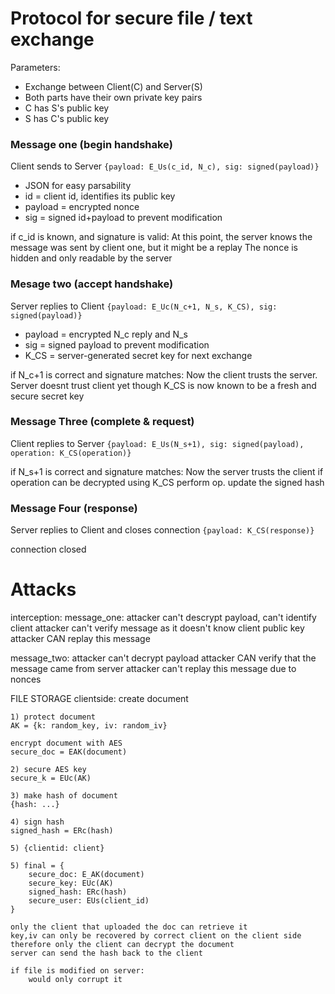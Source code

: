 # Protocol for secure file / text exchange
Parameters:
- Exchange between Client(C) and Server(S)
- Both parts have their own private key pairs
- C has S's public key
- S has C's public key

### Message one (begin handshake)
Client sends to Server
``` {payload: E_Us(c_id, N_c), sig: signed(payload)} ```
- JSON for easy parsability
- id = client id, identifies its public key
- payload = encrypted nonce
- sig = signed id+payload to prevent modification

if c_id is known, and signature is valid:
    At this point, the server knows the message was sent by client one, but it might be a replay
    The nonce is hidden and only readable by the server

### Mesage two (accept handshake)
Server replies to Client
``` {payload: E_Uc(N_c+1, N_s, K_CS), sig: signed(payload)} ```
- payload = encrypted N_c reply and N_s
- sig = signed payload to prevent modification
- K_CS = server-generated secret key for next exchange

if N_c+1 is correct and signature matches:
    Now the client trusts the server.
    Server doesnt trust client yet though
    K_CS is now known to be a fresh and secure secret key

### Message Three (complete & request)
Client replies to Server
``` {payload: E_Us(N_s+1), sig: signed(payload), operation: K_CS(operation)} ```

if N_s+1 is correct and signature matches:
    Now the server trusts the client
    if operation can be decrypted using K_CS
        perform op. update the signed hash

### Message Four (response)
Server replies to Client and closes connection
``` {payload: K_CS(response)} ```

connection closed

# Attacks

interception:
message_one: attacker can't descrypt payload, can't identify client
             attacker can't verify message as it doesn't know client public key
             attacker CAN replay this message

message_two: attacker can't decrypt payload
             attacker CAN verify that the message came from server
             attacker can't replay this message due to nonces




FILE STORAGE
clientside:
    create document

    1) protect document
    AK = {k: random_key, iv: random_iv}

    encrypt document with AES
    secure_doc = EAK(document)

    2) secure AES key
    secure_k = EUc(AK)

    3) make hash of document
    {hash: ...}

    4) sign hash
    signed_hash = ERc(hash)

    5) {clientid: client}

    5) final = {
        secure_doc: E_AK(document)
        secure_key: EUc(AK)
        signed_hash: ERc(hash)
        secure_user: EUs(client_id)
    }

    only the client that uploaded the doc can retrieve it
    key,iv can only be recovered by correct client on the client side
    therefore only the client can decrypt the document
    server can send the hash back to the client

    if file is modified on server:
        would only corrupt it












